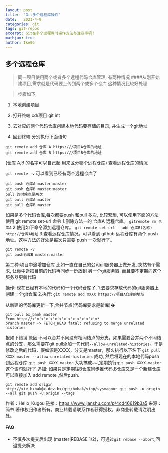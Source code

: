 ```yaml
---
layout: post
title:  "Git多个远程库操作"
date:   2021-4-9
categories: git
tags: git-repos
excerpt: Git在多个远程库时操作方法与注意事项！
mathjax: true
author: Ike06
---
```


## 多个远程仓库
> 同一项目使用两个或者多个远程代码仓库管理, 有两种情况
####从刚开始建项目,需求就是代码要上传到两个或多个仓库
这种情况比较好处理

> 步骤如下,

1. 本地创建项目

2. 打开终端 cd/项目 git int

3. 去对应的两个代码仓库创建本地代码要存储的目录, 并生成一个git地址

4. 回到终端 分别执行下面语句

```shell
git remote add 仓库 A https:///项目A仓库的地址
git remote add 仓库 B https:///项目B仓库的地址
```
(仓库 A,B 的名字可以自己起,用来区分哪个远程仓库)
查看远程仓库的情况

```git remote -v```
可以看到已经有两个远程仓库了

```
git push 仓库A master:master
git push 仓库B master:master
pull 的时候也是两次
git pull 仓库A master
git pull 仓库B master
```

如果是多个代码仓库,每次都要push 和pull 多次, 比较繁琐, 可以使用下面的方法
使用 git remote set-url 命令
1.删除方法一的 仓库A 远程仓库。
`gitremote rm 仓库A`
2.使用如下命令添加远程仓库。
`git remote set-url --add 仓库B(名称) http://仓库A地址`
3.查看远程仓库情况。可以看到 github 远程仓库有两个 push 地址。这种方法的好处是每次只需要 push 一次就行了。
```
git remote -v
git push仓库B master:master
```

第二种:项目中途增加仓库
比如一直在自己的公司git服务器上做开发, 突然有个需求, 让你中途把目前的代码再同步一份放到
另一个git服务器, 而且要不定期向这个服务器更新代码

操作: 现在已经有本地的代码和一个代码仓库了,
1.去要求存放代码的git服务器上创建一个git仓库
2.执行: `git remote add XXXX https://项目A仓库的地址`

从新建的代码库更新一下,合并节点(代码库要求是新库)�
```
git pull bx_bank master
From http://x'x'x'x'x'x'x'x'x'x'x'x'x'x'x*
branch master -> FETCH_HEAD fatal: refusing to merge unrelated histories
```
报如下错误
原因:不可以合并不同没有相同结点的分支，如果需要合并两个不同结点的分支，那么需要在git pull添加一句代码`--allow-unrelated-histories`。于是修改之后的代码，假如源是XXXX，分支是master，那么执行以下名下
`git pull XXXX master --allow-unrelated-histories`
成功, 然后将现在的本地代码push 到远程仓库
`git push XXXX master`
大功搞成~~,定期执行`git push XXXX master`这个语句就好了
追加: 如果只是定期往B仓库同步推代码,B仓库又是一个新建仓库
可以直接加入 add remote ,然后push.

`git remote add origin http://xie_bxbak@x.dev.bx/git/bxbak/viop/sysmagoor git push -u origin --all git push -u origin --tags`

作者：Hello_Kugou
链接：https://www.jianshu.com/p/4cd46619b3a5
来源：简书
著作权归作者所有。商业转载请联系作者获得授权，非商业转载请注明出处。
#### FAQ

- 不慎多次提交后出现 (master|REBASE 1/2)，可通过`git rebase --abort`,回退提交解决